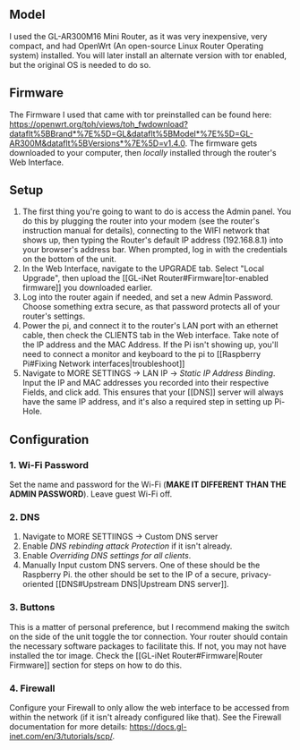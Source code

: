 ## Model
I used the GL-AR300M16 Mini Router, as it was very inexpensive, very compact, and had OpenWrt (An open-source Linux Router Operating system) installed. You will later install an alternate version with tor enabled, but the original OS is needed to do so.

## Firmware
The Firmware I used that came with tor preinstalled can be found here: https://openwrt.org/toh/views/toh_fwdownload?dataflt%5BBrand*%7E%5D=GL&dataflt%5BModel*%7E%5D=GL-AR300M&dataflt%5BVersions*%7E%5D=v1.4.0. The firmware gets downloaded to your computer, then *locally* installed through the router's Web Interface.

## Setup
1. The first thing you're going to want to do is access the Admin panel. You do this by plugging the router into your modem (see the router's instruction manual for details), connecting to the WIFI network that shows up, then typing the Router's default IP address (192.168.8.1) into your browser's address bar. When prompted, log in with the credentials on the bottom of the unit.
2. In the Web Interface, navigate to the UPGRADE tab. Select "Local Upgrade", then upload the [[GL-iNet Router#Firmware|tor-enabled firmware]] you downloaded earlier.
3. Log into the router again if needed, and set a new Admin Password. Choose something extra secure, as that password protects all of your router's settings.
4. Power the pi, and connect it to the router's LAN port with an ethernet cable, then check the CLIENTS tab in the Web interface. Take note of the IP address and the MAC Address. If the Pi isn't showing up, you'll need to connect a monitor and keyboard to the pi to [[Raspberry Pi#Fixing Network interfaces|troubleshoot]]
5. Navigate to MORE SETTINGS -> LAN IP -> *Static IP Address Binding*. Input the IP and MAC addresses you recorded into their respective Fields, and click add. This ensures that your [[DNS]] server will always have the same IP address, and it's also a required step in setting up Pi-Hole.
## Configuration
### 1. Wi-Fi Password
Set the name and password for the Wi-Fi (**MAKE IT DIFFERENT THAN THE ADMIN PASSWORD**). Leave guest Wi-Fi off.
### 2. DNS
1. Navigate to MORE SETTIINGS -> Custom DNS server
2. Enable *DNS rebinding attack Protection* if it isn't already. 
3. Enable *Overriding DNS settings for all clients*.
4. Manually Input custom DNS servers. One of these should be the Raspberry Pi. the other should be set to the IP of a secure, privacy-oriented [[DNS#Upstream DNS|Upstream DNS server]].
### 3. Buttons
This is a matter of personal preference, but I recommend making the switch on the side of the unit toggle the tor connection. Your router should contain the necessary software packages to facilitate this. If not, you may not have installed the tor image. Check the [[GL-iNet Router#Firmware|Router Firmware]] section for steps on how to do this.
### 4. Firewall
Configure your Firewall to only allow the web interface to be accessed from within the network (if it isn't already configured like that). See the Firewall documentation for more details: https://docs.gl-inet.com/en/3/tutorials/scp/.